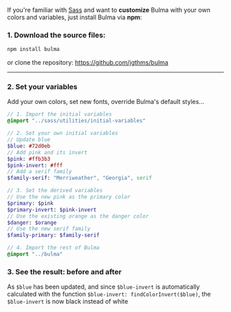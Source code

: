 If you're familiar with [Sass](http://sass-lang.com/) and want to **customize** Bulma with your own colors and variables, just install Bulma via **npm**:

### 1. Download the source files:


```sh
npm install bulma
```

or clone the repository: <https://github.com/jgthms/bulma>

---

### 2. Set your variables

Add your own colors, set new fonts, override Bulma's default styles...

```sass
// 1. Import the initial variables
@import "../sass/utilities/initial-variables"

// 2. Set your own initial variables
// Update blue
$blue: #72d0eb
// Add pink and its invert
$pink: #ffb3b3
$pink-invert: #fff
// Add a serif family
$family-serif: "Merriweather", "Georgia", serif

// 3. Set the derived variables
// Use the new pink as the primary color
$primary: $pink
$primary-invert: $pink-invert
// Use the existing orange as the danger color
$danger: $orange
// Use the new serif family
$family-primary: $family-serif

// 4. Import the rest of Bulma
@import "../bulma"
```

### 3. See the result: before and after

As `$blue` has been updated, and since `$blue-invert` is automatically calculated with the function `$blue-invert: findColorInvert($blue)`, the `$blue-invert` is now black instead of white

<!-- TODO Add Codepen Example Embed or screenshot examples -->
